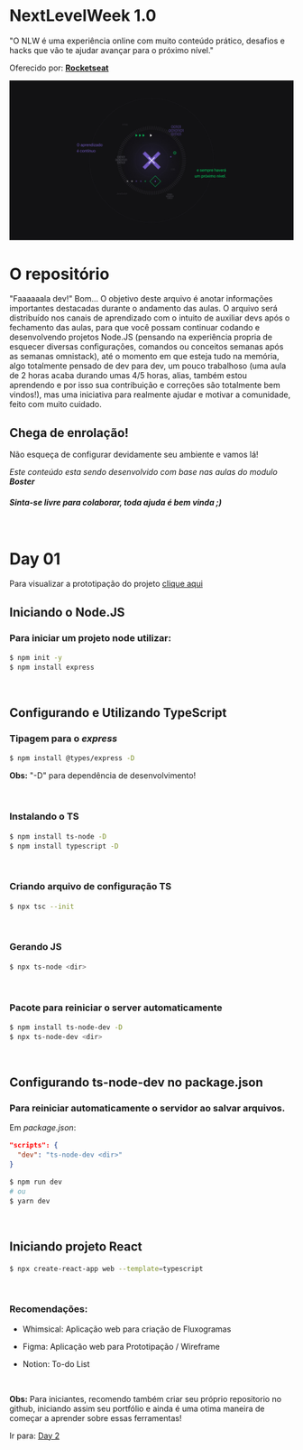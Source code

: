 # NextLevelWeek 1.0

"O NLW é uma experiência online com muito conteúdo prático, desafios e hacks que vão te ajudar avançar para o próximo nível."

Oferecido por: **[Rocketseat](https://www.rocketseat.com.br)**

<img src="markdown/image/nlw.jpg">

# O repositório
"Faaaaaala dev!"
Bom... O objetivo deste arquivo é anotar informações importantes destacadas durante o andamento das aulas. O arquivo será distribuído nos canais de aprendizado com o intuito de auxiliar devs após o fechamento das aulas, para que você possam continuar codando e desenvolvendo projetos Node.JS (pensando na experiência propria de esquecer diversas configurações, comandos ou conceitos semanas após as semanas omnistack), até o momento em que esteja tudo na memória, algo totalmente pensado de dev para dev, um pouco trabalhoso (uma aula de 2 horas acaba durando umas 4/5 horas, alias, também estou aprendendo e por isso sua contribuição e correções são totalmente bem vindos!), mas uma iniciativa para realmente ajudar e motivar a comunidade, feito com muito cuidado. 

## Chega de enrolação!
Não esqueça de configurar devidamente seu ambiente e vamos lá!

*Este conteúdo esta sendo desenvolvido com base nas aulas do modulo **Boster***

#### *Sinta-se livre para colaborar, toda ajuda é bem vinda ;)*
<br/>

# Day 01

Para visualizar a prototipação do projeto [clique aqui](https://www.figma.com/file/9TlOcj6l7D05fZhU12xWT3/Ecoleta-(Booster)?node-id=0%3A1)

## Iniciando o **Node.JS**
### Para iniciar um projeto node utilizar:
```bash
$ npm init -y
$ npm install express
```
<br/>

## Configurando e Utilizando **TypeScript**
### Tipagem para o *express*
```bash
$ npm install @types/express -D
```

**Obs:** "-D" para dependência de desenvolvimento! 

<br/>

### Instalando o TS
```bash
$ npm install ts-node -D
$ npm install typescript -D
```

<br/>

### Criando arquivo de configuração TS
```bash
$ npx tsc --init
```
<br/>

### Gerando JS
```bash
$ npx ts-node <dir>
```
<br/>

### Pacote para reiniciar o server automaticamente
```bash
$ npm install ts-node-dev -D
$ npx ts-node-dev <dir>
```
<br/>

## Configurando **ts-node-dev** no package.json
### Para reiniciar automaticamente o servidor ao salvar arquivos. 
Em *package.json*:
```json
"scripts": {
  "dev": "ts-node-dev <dir>"
}
```
```bash
$ npm run dev
# ou
$ yarn dev
```

<br/>

## Iniciando projeto React
```bash
$ npx create-react-app web --template=typescript
```

<br/>

### Recomendações:
- Whimsical: Aplicação web para criação de Fluxogramas

- Figma: Aplicação web para Prototipação / Wireframe

- Notion: To-do List
<br/>

**Obs:** Para iniciantes, recomendo também criar seu próprio repositorio no github, iniciando assim seu portfólio e ainda é uma otima maneira de começar a aprender sobre essas ferramentas!

Ir para: [Day 2](markdown/day2.md)